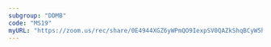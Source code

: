 ```yaml
---
subgroup: "DDMB"
code: "MS19"
myURL: "https://zoom.us/rec/share/0E4944XGZ6yWPmQO9IexpSV0QAZkShqBCyW5hLXpVPu9E7dDIv38A9hzNCb1FfSu.RH_vim6Vz48o6bcl?startTime=1623946566000"
---
```

